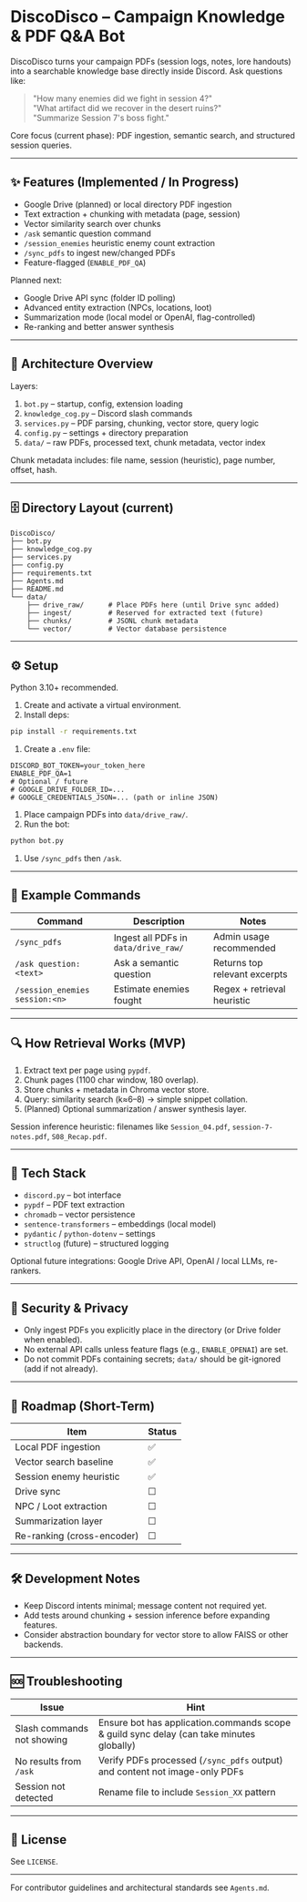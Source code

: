 # DiscoDisco – Campaign Knowledge & PDF Q&A Bot

DiscoDisco turns your campaign PDFs (session logs, notes, lore handouts) into a searchable knowledge base directly inside Discord. Ask questions like:

> "How many enemies did we fight in session 4?"  
> "What artifact did we recover in the desert ruins?"  
> "Summarize Session 7's boss fight."  

Core focus (current phase): PDF ingestion, semantic search, and structured session queries.

---

## ✨ Features (Implemented / In Progress)

* Google Drive (planned) or local directory PDF ingestion
* Text extraction + chunking with metadata (page, session)
* Vector similarity search over chunks
* `/ask` semantic question command
* `/session_enemies` heuristic enemy count extraction
* `/sync_pdfs` to ingest new/changed PDFs
* Feature-flagged (`ENABLE_PDF_QA`)

Planned next:
 
* Google Drive API sync (folder ID polling)
* Advanced entity extraction (NPCs, locations, loot)
* Summarization mode (local model or OpenAI, flag-controlled)
* Re-ranking and better answer synthesis

---

## 🧱 Architecture Overview

Layers:
 
1. `bot.py` – startup, config, extension loading
2. `knowledge_cog.py` – Discord slash commands
3. `services.py` – PDF parsing, chunking, vector store, query logic
4. `config.py` – settings + directory preparation
5. `data/` – raw PDFs, processed text, chunk metadata, vector index

Chunk metadata includes: file name, session (heuristic), page number, offset, hash.

---

## 🗄 Directory Layout (current)

```text
DiscoDisco/
├── bot.py
├── knowledge_cog.py
├── services.py
├── config.py
├── requirements.txt
├── Agents.md
├── README.md
└── data/
    ├── drive_raw/      # Place PDFs here (until Drive sync added)
    ├── ingest/         # Reserved for extracted text (future)
    ├── chunks/         # JSONL chunk metadata
    └── vector/         # Vector database persistence
```

---

## ⚙️ Setup

Python 3.10+ recommended.

1. Create and activate a virtual environment.
2. Install deps:

```bash
pip install -r requirements.txt
```

1. Create a `.env` file:

```dotenv
DISCORD_BOT_TOKEN=your_token_here
ENABLE_PDF_QA=1
# Optional / future
# GOOGLE_DRIVE_FOLDER_ID=...
# GOOGLE_CREDENTIALS_JSON=... (path or inline JSON)
```

1. Place campaign PDFs into `data/drive_raw/`.
1. Run the bot:

```bash
python bot.py
```

1. Use `/sync_pdfs` then `/ask`.

---

## 🧪 Example Commands

| Command | Description | Notes |
|---------|-------------|-------|
| `/sync_pdfs` | Ingest all PDFs in `data/drive_raw/` | Admin usage recommended |
| `/ask question:<text>` | Ask a semantic question | Returns top relevant excerpts |
| `/session_enemies session:<n>` | Estimate enemies fought | Regex + retrieval heuristic |

---

## 🔍 How Retrieval Works (MVP)

1. Extract text per page using `pypdf`.
2. Chunk pages (1100 char window, 180 overlap).
3. Store chunks + metadata in Chroma vector store.
4. Query: similarity search (k≈6–8) → simple snippet collation.
5. (Planned) Optional summarization / answer synthesis layer.

Session inference heuristic: filenames like `Session_04.pdf`, `session-7-notes.pdf`, `S08_Recap.pdf`.

---

## 🧩 Tech Stack

* `discord.py` – bot interface
* `pypdf` – PDF text extraction
* `chromadb` – vector persistence
* `sentence-transformers` – embeddings (local model)
* `pydantic` / `python-dotenv` – settings
* `structlog` (future) – structured logging

Optional future integrations: Google Drive API, OpenAI / local LLMs, re-rankers.

---

## 🔐 Security & Privacy

* Only ingest PDFs you explicitly place in the directory (or Drive folder when enabled).
* No external API calls unless feature flags (e.g., `ENABLE_OPENAI`) are set.
* Do not commit PDFs containing secrets; `data/` should be git-ignored (add if not already).

---

## 🧭 Roadmap (Short-Term)

| Item | Status |
|------|--------|
| Local PDF ingestion | ✅ |
| Vector search baseline | ✅ |
| Session enemy heuristic | ✅ |
| Drive sync | ☐ |
| NPC / Loot extraction | ☐ |
| Summarization layer | ☐ |
| Re-ranking (cross-encoder) | ☐ |

---

## 🛠 Development Notes

* Keep Discord intents minimal; message content not required yet.
* Add tests around chunking + session inference before expanding features.
* Consider abstraction boundary for vector store to allow FAISS or other backends.

---

## 🆘 Troubleshooting

| Issue | Hint |
|-------|------|
| Slash commands not showing | Ensure bot has application.commands scope & guild sync delay (can take minutes globally) |
| No results from `/ask` | Verify PDFs processed (`/sync_pdfs` output) and content not image-only PDFs |
| Session not detected | Rename file to include `Session_XX` pattern |

---


## 📄 License

See `LICENSE`.

---

For contributor guidelines and architectural standards see `Agents.md`.

